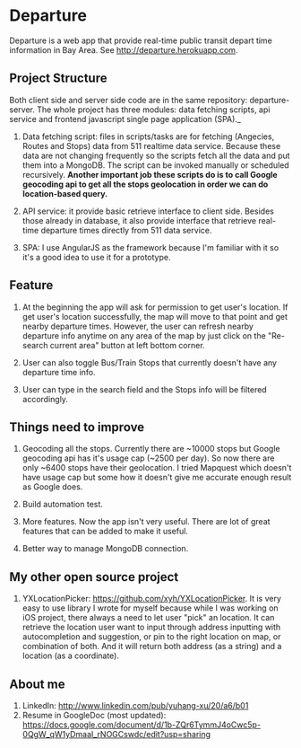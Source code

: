 # Departure

Departure is a web app that provide real-time public transit depart time information in Bay Area. See http://departure.herokuapp.com.

## Project Structure

Both client side and server side code are in the same repository: departure-server. The whole project has three modules: data fetching scripts, api service and frontend javascript single page application (SPA)._ 

1. Data fetching script: files in scripts/tasks are for fetching (Angecies, Routes and Stops) data from 511 realtime data service. Because these data are not changing frequently so the scripts fetch all the data and put them into a MongoDB. The script can be invoked manually or scheduled recursively. **Another important job these scripts do is to call Google geocoding api to get all the stops geolocation in order we can do location-based query.**

2. API service: it provide basic retrieve interface to client side. Besides those already in database, it also provide interface that retrieve real-time departure times directly from 511 data service. 

3. SPA: I use AngularJS as the framework because I'm familiar with it so it's a good idea to use it for a prototype. 

## Feature

1. At the beginning the app will ask for permission to get user's location. If get user's location successfully, the map will move to that point and get nearby departure times. However, the user can refresh nearby departure info anytime on any area of the map by just click on the "Re-search current area" button at left bottom corner. 

2. User can also toggle Bus/Train Stops that currently doesn't have any departure time info. 

3. User can type in the search field and the Stops info will be filtered accordingly.

## Things need to improve

1. Geocoding all the stops. Currently there are ~10000 stops but Google geocoding api has it's usage cap (~2500 per day). So now there are only ~6400 stops have their geolocation. I tried Mapquest which doesn't have usage cap but some how it doesn't give me accurate enough result as Google does. 

2. Build automation test. 

3. More features. Now the app isn't very useful. There are lot of great features that can be added to make it useful. 

4. Better way to manage MongoDB connection.

## My other open source project

1. YXLocationPicker: https://github.com/xyh/YXLocationPicker. It is very easy to use library I wrote for myself because while I was working on iOS project, there always a need to let user "pick" an location. It can retrieve the location user want to input through address inputting with autocompletion and suggestion, or pin to the right location on map, or combination of both. And it will return both address (as a string) and a location (as a coordinate).

## About me

1. LinkedIn: http://www.linkedin.com/pub/yuhang-xu/20/a6/b01
2. Resume in GoogleDoc (most updated): https://docs.google.com/document/d/1b-ZQr6TymmJ4oCwc5p-0QgW_qW1yDmaaI_rNOGCswdc/edit?usp=sharing

